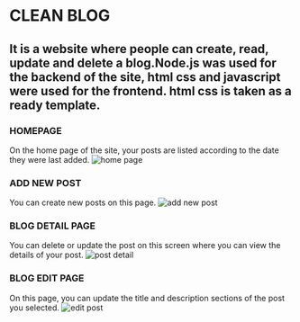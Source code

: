 # CLEAN BLOG 
## It is a website where people can create, read, update and delete a blog.Node.js was used for the backend of the site, html css and javascript were used for the frontend. html css is taken as a ready template.

### HOMEPAGE
On the home page of the site, your posts are listed according to the date they were last added.
![home page](https://user-images.githubusercontent.com/103189726/216841099-0d4629b2-a591-4beb-b783-80e2ae648e95.png)

### ADD NEW POST 
You can create new posts on this page.
![add new post](https://user-images.githubusercontent.com/103189726/216841104-3469b9ff-f9ff-4fd6-8235-656607bfb900.png)

### BLOG DETAIL PAGE 
You can delete or update the post on this screen where you can view the details of your post.
![post detail](https://user-images.githubusercontent.com/103189726/216841107-049e1c9f-f761-4ab1-9422-09b1baa8e19b.png)

### BLOG EDIT PAGE 
On this page, you can update the title and description sections of the post you selected.
![edit post](https://user-images.githubusercontent.com/103189726/216841112-015ee428-c28a-4dd1-928f-9205d87b5520.png)

